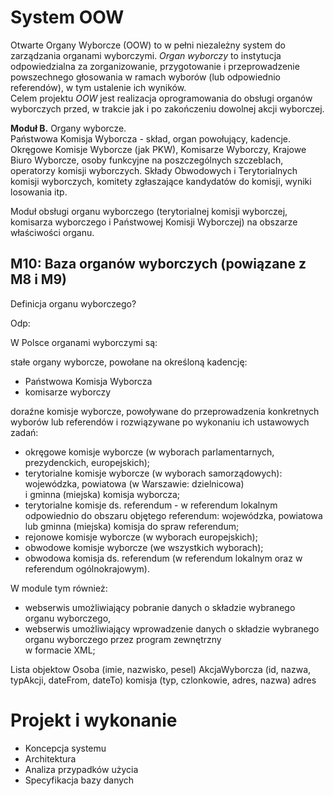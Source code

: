 # System OOW 
Otwarte Organy Wyborcze (OOW) to w pełni niezależny system do zarządzania organami wyborczymi. *Organ wyborczy* to instytucja odpowiedzialna za zorganizowanie, przygotowanie i przeprowadzenie powszechnego głosowania w ramach wyborów (lub odpowiednio referendów), w tym ustalenie ich wyników.  
Celem projektu *OOW* jest realizacja oprogramowania do obsługi organów wyborczych przed, w trakcie jak i po zakończeniu dowolnej akcji wyborczej. 



**Moduł B.** Organy wyborcze.  
Państwowa Komisja Wyborcza - skład, organ powołujący, kadencje. Okręgowe Komisje Wyborcze (jak PKW), Komisarze Wyborczy, Krajowe Biuro Wyborcze, osoby funkcyjne na poszczególnych szczeblach, operatorzy komisji wyborczych. Składy Obwodowych i Terytorialnych komisji wyborczych, komitety zgłaszające kandydatów do komisji, wyniki losowania itp.

Moduł obsługi organu wyborczego (terytorialnej komisji wyborczej, komisarza wyborczego i Państwowej Komisji Wyborczej) na obszarze właściwości organu.   


## M10: Baza organów wyborczych (powiązane z M8 i M9)
Definicja organu wyborczego?

Odp:

W Polsce organami wyborczymi są:  

stałe organy wyborcze, powołane na określoną kadencję:  

   - Państwowa Komisja Wyborcza  
   - komisarze wyborczy  

doraźne komisje wyborcze, powoływane do przeprowadzenia konkretnych wyborów lub referendów i rozwiązywane po wykonaniu ich ustawowych zadań:  
   - okręgowe komisje wyborcze (w wyborach parlamentarnych, prezydenckich, europejskich);  
   - terytorialne komisje wyborcze (w wyborach samorządowych): wojewódzka, powiatowa (w Warszawie: dzielnicowa)  
   i gminna (miejska) komisja wyborcza;  
   - terytorialne komisje ds. referendum - w referendum lokalnym odpowiednio do obszaru objętego referendum: wojewódzka,         powiatowa lub gminna (miejska) komisja do spraw referendum;  
   - rejonowe komisje wyborcze (w wyborach europejskich);  
   - obwodowe komisje wyborcze (we wszystkich wyborach);  
   - obwodowa komisja ds. referendum (w referendum lokalnym oraz w referendum ogólnokrajowym).  

W module tym również:
- webserwis umożliwiający pobranie danych o składzie wybranego organu wyborczego,
- webserwis umożliwiający wprowadzenie danych o składzie wybranego organu wyborczego przez program zewnętrzny  
w formacie XML;



Lista objektow 
Osoba (imie, nazwisko, pesel) 
AkcjaWyborcza (id, nazwa, typAkcji, dateFrom, dateTo)
komisja (typ, czlonkowie, adres, nazwa)
adres




# Projekt i wykonanie 
* Koncepcja systemu
* Architektura
* Analiza przypadków użycia 
* Specyfikacja bazy danych 


